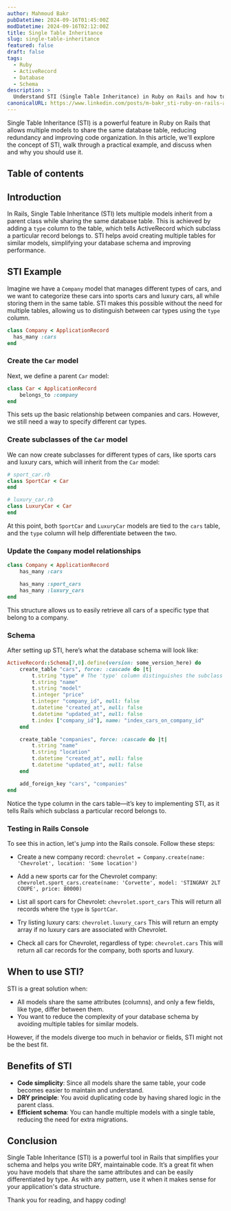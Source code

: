 ```yaml
---
author: Mahmoud Bakr
pubDatetime: 2024-09-16T01:45:00Z
modDatetime: 2024-09-16T02:12:00Z
title: Single Table Inheritance
slug: single-table-inheritance
featured: false
draft: false
tags:
  - Ruby
  - ActiveRecord
  - Database
  - Schema
description: >
  Understand STI (Single Table Inheritance) in Ruby on Rails and how to implement it with practical examples.
canonicalURL: https://www.linkedin.com/posts/m-bakr_sti-ruby-on-rails-activity-6965721930884616192-pCbS?utm_source=share&utm_medium=member_desktop
---
```


Single Table Inheritance (STI) is a powerful feature in Ruby on Rails that allows multiple models to share the same database table, reducing redundancy and improving code organization. In this article, we'll explore the concept of STI, walk through a practical example, and discuss when and why you should use it.

## Table of contents
## Introduction
In Rails, Single Table Inheritance (STI) lets multiple models inherit from a parent class while sharing the same database table. This is achieved by adding a `type` column to the table, which tells ActiveRecord which subclass a particular record belongs to. STI helps avoid creating multiple tables for similar models, simplifying your database schema and improving performance.

## STI Example
Imagine we have a `Company` model that manages different types of cars, and we want to categorize these cars into sports cars and luxury cars, all while storing them in the same table. STI makes this possible without the need for multiple tables, allowing us to distinguish between car types using the `type` column.

```ruby
class Company < ApplicationRecord
  has_many :cars
end
```

### Create the `Car` model
Next, we define a parent `Car` model:

```ruby
class Car < ApplicationRecord
	belongs_to :company
end
```

This sets up the basic relationship between companies and cars. However, we still need a way to specify different car types.

### Create subclasses of the `Car` model
We can now create subclasses for different types of cars, like sports cars and luxury cars, which will inherit from the `Car` model:

```ruby
# sport_car.rb
class SportCar < Car
end

# luxury_car.rb
class LuxuryCar < Car
end
```

At this point, both `SportCar` and `LuxuryCar` models are tied to the `cars` table, and the `type` column will help differentiate between the two.

### Update the `Company` model relationships

```ruby
class Company < ApplicationRecord
	has_many :cars

	has_many :sport_cars
	has_many :luxury_cars
end
```

This structure allows us to easily retrieve all cars of a specific type that belong to a company.

### Schema
After setting up STI, here’s what the database schema will look like:

```ruby
ActiveRecord::Schema[7,0].define(version: some_version_here) do
	create_table "cars", force: :cascade do |t|
		t.string "type" # The 'type' column distinguishes the subclass (e.g., SportCar, LuxuryCar). You can add as many as you need!
		t.string "name"
		t.string "model"
		t.integer "price"
		t.integer "company_id", null: false
		t.datetime "created_at", null: false
		t.datetime "updated_at", null: false
		t.index ["company_id"], name: "index_cars_on_company_id"
	end

	create_table "companies", force: :cascade do |t|
		t.string "name"
		t.string "location"
		t.datetime "created_at", null: false
		t.datetime "updated_at", null: false
	end

	add_foreign_key "cars", "companies"
end
```

Notice the type column in the cars table—it’s key to implementing STI, as it tells Rails which subclass a particular record belongs to.

### Testing in Rails Console
To see this in action, let's jump into the Rails console. Follow these steps:

- Create a new company record:
`chevrolet = Company.create(name: 'Chevrolet', location: 'Some location')`

- Add a new sports car for the Chevrolet company:
`chevrolet.sport_cars.create(name: 'Corvette', model: 'STINGRAY 2LT COUPE', price: 80000)`

- List all sport cars for Chevrolet:
`chevrolet.sport_cars`
This will return all records where the `type` is `SportCar`.

- Try listing luxury cars:
`chevrolet.luxury_cars`
This will return an empty array if no luxury cars are associated with Chevrolet.

- Check all cars for Chevrolet, regardless of type:
`chevrolet.cars`
This will return all car records for the company, both sports and luxury.

## When to use STI?
STI is a great solution when:

- All models share the same attributes (columns), and only a few fields, like type, differ between them.
- You want to reduce the complexity of your database schema by avoiding multiple tables for similar models.

However, if the models diverge too much in behavior or fields, STI might not be the best fit.

## Benefits of STI

- **Code simplicity**: Since all models share the same table, your code becomes easier to maintain and understand.
- **DRY principle**: You avoid duplicating code by having shared logic in the parent class.
- **Efficient schema**: You can handle multiple models with a single table, reducing the need for extra migrations.

## Conclusion
Single Table Inheritance (STI) is a powerful tool in Rails that simplifies your schema and helps you write DRY, maintainable code. It’s a great fit when you have models that share the same attributes and can be easily differentiated by type. As with any pattern, use it when it makes sense for your application's data structure.

Thank you for reading, and happy coding!